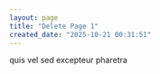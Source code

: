 ```yaml
---
layout: page
title: "Delete Page 1"
created_date: "2025-10-21 00:31:51"
---
```


quis vel sed excepteur pharetra 
